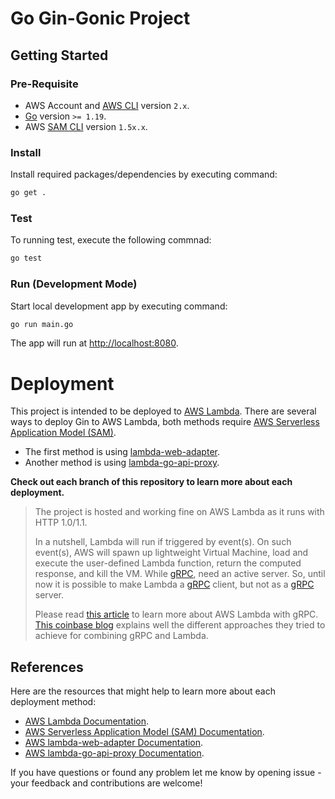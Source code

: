 # Go Gin-Gonic Project

## Getting Started

### Pre-Requisite

- AWS Account and [AWS CLI](https://docs.aws.amazon.com/cli/latest/userguide/getting-started-install.html) version `2.x`.
- [Go](https://go.dev/doc/install) version `>= 1.19`.
- AWS [SAM CLI](https://docs.aws.amazon.com/serverless-application-model/latest/developerguide/serverless-sam-cli-install.html) version `1.5x.x`.

### Install

Install required packages/dependencies by executing command:

```bash
go get .
```

### Test

To running test, execute the following commnad:

```bash
go test
```

### Run (Development Mode)

Start local development app by executing command:

```bash
go run main.go
```

The app will run at [http://localhost:8080](http://localhost:8080).

# Deployment

This project is intended to be deployed to [AWS Lambda](https://aws.amazon.com/lambda/). There are several ways to deploy Gin to AWS Lambda, both methods require [AWS Serverless Application Model (SAM)](https://docs.aws.amazon.com/serverless-application-model/latest/developerguide/what-is-sam.html).

- The first method is using [lambda-web-adapter](https://github.com/awslabs/aws-lambda-web-adapter).
- Another method is using [lambda-go-api-proxy](https://github.com/awslabs/aws-lambda-go-api-proxy).

**Check out each branch of this repository to learn more about each deployment.**

> The project is hosted and working fine on AWS Lambda as it runs with HTTP 1.0/1.1.
>
> In a nutshell, Lambda will run if triggered by event(s). On such event(s), AWS will spawn up lightweight Virtual Machine, load and execute the user-defined Lambda function, return the computed response, and kill the VM. While [gRPC](https://grpc.io/), need an active server. So, until now it is possible to make Lambda a [gRPC](https://grpc.io/) client, but not as a [gRPC](https://grpc.io/) server.
>
> Please read [this article](https://aws.plainenglish.io/invoking-aws-lambda-with-grpc-protobuf-431483a869e8) to learn more about AWS Lambda with gRPC. [This coinbase blog](https://blog.coinbase.com/grpc-to-aws-lambda-is-it-possible-4b29a9171d7f) explains well the different approaches they tried to achieve for combining gRPC and Lambda.

## References

Here are the resources that might help to learn more about each deployment method:

- [AWS Lambda Documentation](https://docs.aws.amazon.com/lambda/latest/dg/welcome.html).
- [AWS Serverless Application Model (SAM) Documentation](https://docs.aws.amazon.com/serverless-application-model/latest/developerguide/what-is-sam.html).
- [AWS lambda-web-adapter Documentation](https://github.com/awslabs/aws-lambda-web-adapter#aws-lambda-web-adapter).
- [AWS lambda-go-api-proxy Documentation](https://github.com/awslabs/aws-lambda-go-api-proxy#aws-lambda-go-api-proxy-).

If you have questions or found any problem let me know by opening issue - your feedback and contributions are welcome!
